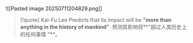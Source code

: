![[Pasted image 20250711204829.png]]
>[!quote] Kai-Fu Lee
>Predicts that its impact will be **"more than anything in the history of mankind"**.
>预测其影响将**"超过人类历史上的任何事情 "**。
